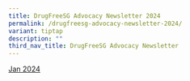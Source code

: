 ```yaml
---
title: DrugFreeSG Advocacy Newsletter 2024
permalink: /drugfreesg-advocacy-newsletter-2024/
variant: tiptap
description: ""
third_nav_title: DrugFreeSG Advocacy Newsletter
---
```

<p><a href="/files/Jan_2024__Final_.pdf" rel="noopener noreferrer nofollow" target="_blank">Jan 2024</a>
</p>
